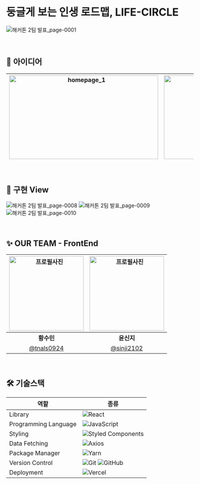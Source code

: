 # 둥글게 보는 인생 로드맵, LIFE-CIRCLE

![해커톤 2팀 발표_page-0001](https://github.com/user-attachments/assets/b072f9b8-5447-4255-a592-9395c624577d)

</br>

## 🌳 아이디어
| <img width="400" height="225" alt="homepage_1" src="https://github.com/user-attachments/assets/047e9b9b-6c01-4400-b608-cb1690e87ce9"> | <img width="400" height="225" alt="homepage_2" src="https://github.com/user-attachments/assets/545970e6-5c9f-478c-8398-82468980dc6b"> | 
| :---: | :---: |

</br>

## 🌳 구현 View

![해커톤 2팀 발표_page-0008](https://github.com/user-attachments/assets/43dce0ba-a6f9-46d1-b49e-b3ba04476e63)
![해커톤 2팀 발표_page-0009](https://github.com/user-attachments/assets/618fae2c-34f9-4809-98ef-d6183ae354d9)
![해커톤 2팀 발표_page-0010](https://github.com/user-attachments/assets/8c691b35-a8ee-4235-9b3a-f79e47edd3c8)

</br>

## ✨ OUR TEAM - FrontEnd
   <div align="center">
     
| <img src="https://avatars.githubusercontent.com/u/163857590?v=4" width="200" alt="프로필사진"> | <img src="https://avatars.githubusercontent.com/u/66528589?v=4" width="200" alt="프로필사진"> |
| :-------------------------------------------------------------------------------------------: | :-------------------------------------------------------------------------------------------: |
|                            <div align = "center"><b>황수민</b></div>                            |                            <div align = "center"><b>윤신지</b></div>                            |
|                        [@tnals0924](https://github.com/tnals0924)                         |                       [@sinji2102](https://github.com/sinji2102)                        |

</div>
<br />

<h2> 🛠 기술스택 </h2>

   <div align="center">

| 역할                 | 종류                                                                                                                                                                                                                                                                                                                            |
| -------------------- | ------------------------------------------------------------------------------------------------------------------------------------------------------------------------------------------------------------------------------------------------------------------------------------------------------------------------------- |
| Library              | ![React](https://img.shields.io/badge/React-61DAFB?style=for-the-badge&logo=React&logoColor=black)                                                                                                                                                                                                                              |
| Programming Language | ![JavaScript](https://img.shields.io/badge/JavaScript-F7DF1E?style=for-the-badge&logo=JavaScript&logoColor=white)                                                                                                                                                                                                               |
| Styling              | ![Styled Components](https://img.shields.io/badge/styled--components-DB7093?style=for-the-badge&logo=styled-components&logoColor=white)                                                                                                                                                                                         |
| Data Fetching        | ![Axios](https://img.shields.io/badge/Axios-5A29E4?style=for-the-badge&logo=Axios&logoColor=white)  |                                                                                                                                                                                                              |
| Package Manager      | ![Yarn](https://img.shields.io/badge/Yarn-2C8EBB?style=for-the-badge&logo=yarn&logoColor=white)   |
| Version Control      | ![Git](https://img.shields.io/badge/git-%23F05033.svg?style=for-the-badge&logo=git&logoColor=white) ![GitHub](https://img.shields.io/badge/github-%23121011.svg?style=for-the-badge&logo=github&logoColor=white)                                                                                                                |
| Deployment           | ![Vercel](https://img.shields.io/badge/Vercel-000000?style=for-the-badge&logo=vercel&logoColor=white)                                                                                                                                                                                                                           |

</div>
<br />
